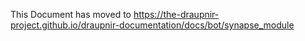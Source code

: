 This Document has moved to https://the-draupnir-project.github.io/draupnir-documentation/docs/bot/synapse_module